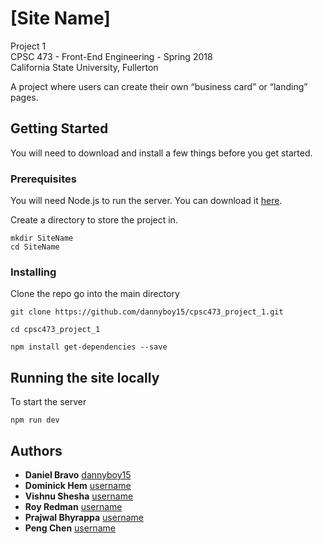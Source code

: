 # [Site Name]

Project 1  
CPSC 473 - Front-End Engineering - Spring 2018  
California State University, Fullerton

A project where users can create their own “business card” or “landing” pages.

## Getting Started
You will need to download and install a few things before you get started.

### Prerequisites

You will need Node.js to run the server. You can download it [here](https://nodejs.org/en/download/).

Create a directory to store the project in.
```
mkdir SiteName
cd SiteName
```

### Installing

Clone the repo go into the main directory

```
git clone https://github.com/dannyboy15/cpsc473_project_1.git

cd cpsc473_project_1

npm install get-dependencies --save
```

## Running the site locally
To start the server

```
npm run dev
```

## Authors
* **Daniel Bravo** [dannyboy15](https://github.com/dannyboy15)
* **Dominick Hem** [username](https://github.com)
* **Vishnu Shesha** [username](https://github.com)
* **Roy Redman** [username](https://github.com)
* **Prajwal Bhyrappa** [username](https://github.com)
* **Peng Chen** [username](https://github.com)
